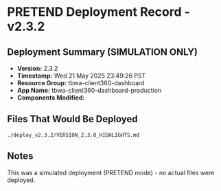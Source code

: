 # PRETEND Deployment Record - v2.3.2

## Deployment Summary (SIMULATION ONLY)
- **Version:** 2.3.2
- **Timestamp:** Wed 21 May 2025 23:49:26 PST
- **Resource Group:** tbwa-client360-dashboard
- **App Name:** tbwa-client360-dashboard-production
- **Components Modified:** 

## Files That Would Be Deployed
```
./deploy_v2.3.2/VERSION_2.3.0_HIGHLIGHTS.md
```

## Notes
This was a simulated deployment (PRETEND mode) - no actual files were deployed.
